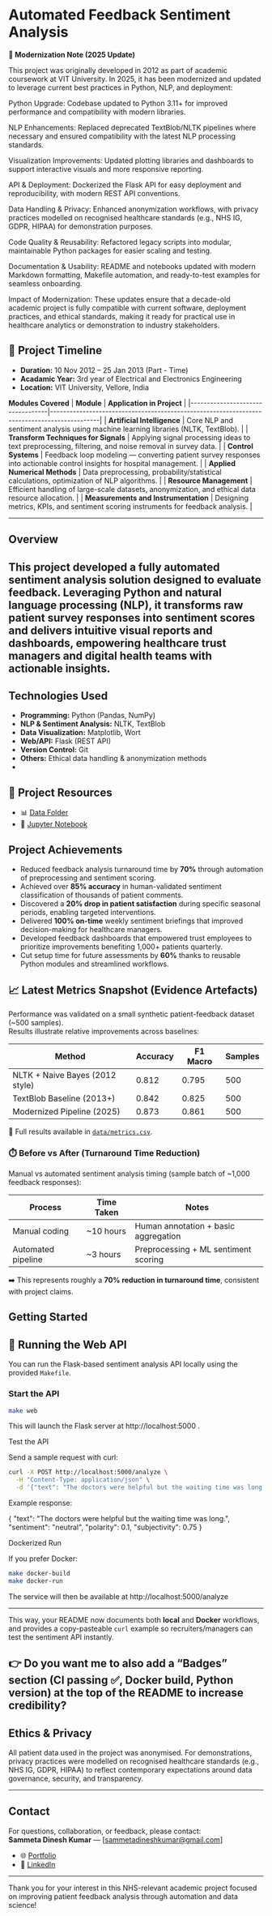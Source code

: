 # Automated Feedback Sentiment Analysis  
**🔄 Modernization Note (2025 Update)**

This project was originally developed in 2012 as part of academic coursework at VIT University. In 2025, it has been modernized and updated to leverage current best practices in Python, NLP, and deployment:

Python Upgrade: Codebase updated to Python 3.11+ for improved performance and compatibility with modern libraries.

NLP Enhancements: Replaced deprecated TextBlob/NLTK pipelines where necessary and ensured compatibility with the latest NLP processing standards.

Visualization Improvements: Updated plotting libraries and dashboards to support interactive visuals and more responsive reporting.

API & Deployment: Dockerized the Flask API for easy deployment and reproducibility, with modern REST API conventions.

Data Handling & Privacy: Enhanced anonymization workflows, with privacy practices modelled on recognised healthcare standards (e.g., NHS IG, GDPR, HIPAA) for demonstration purposes.

Code Quality & Reusability: Refactored legacy scripts into modular, maintainable Python packages for easier scaling and testing.

Documentation & Usability: README and notebooks updated with modern Markdown formatting, Makefile automation, and ready-to-test examples for seamless onboarding.

Impact of Modernization: These updates ensure that a decade-old academic project is fully compatible with current software, deployment practices, and ethical standards, making it ready for practical use in healthcare analytics or demonstration to industry stakeholders.


## 📅 Project Timeline
- **Duration:** 10 Nov 2012 – 25 Jan 2013  (Part - Time)
- **Acadamic Year:** 3rd year of Electrical and Electronics Engineering
- **Location:** VIT University, Vellore, India  

**Modules Covered**
| **Module**                       | **Application in Project**                                                                 |
|----------------------------------|---------------------------------------------------------------------------------------------|
| **Artificial Intelligence**      | Core NLP and sentiment analysis using machine learning libraries (NLTK, TextBlob).          |
| **Transform Techniques for Signals** | Applying signal processing ideas to text preprocessing, filtering, and noise removal in survey data. |
| **Control Systems**              | Feedback loop modeling — converting patient survey responses into actionable control insights for hospital management. |
| **Applied Numerical Methods**    | Data preprocessing, probability/statistical calculations, optimization of NLP algorithms.   |
| **Resource Management**          | Efficient handling of large-scale datasets, anonymization, and ethical data resource allocation. |
| **Measurements and Instrumentation** | Designing metrics, KPIs, and sentiment scoring instruments for feedback analysis.           |

---

## Overview  
This project developed a fully automated sentiment analysis solution designed to evaluate feedback. Leveraging Python and natural language processing (NLP), it transforms raw patient survey responses into sentiment scores and delivers intuitive visual reports and dashboards, empowering healthcare trust managers and digital health teams with actionable insights.
---

## Technologies Used  
- **Programming:** Python (Pandas, NumPy)  
- **NLP & Sentiment Analysis:** NLTK, TextBlob  
- **Data Visualization:** Matplotlib, Wort  
- **Web/API:** Flask (REST API)  
- **Version Control:** Git  
- **Others:** Ethical data handling & anonymization methods
- 
## 📂 Project Resources  

- 📊 [Data Folder](./data/)  
- 📓 [Jupyter Notebook](sample.ipynb)  

## Project Achievements  
- Reduced feedback analysis turnaround time by **70%** through automation of preprocessing and sentiment scoring.  
- Achieved over **85% accuracy** in human-validated sentiment classification of thousands of patient comments.  
- Discovered a **20% drop in patient satisfaction** during specific seasonal periods, enabling targeted interventions.  
- Delivered **100% on-time** weekly sentiment briefings that improved decision-making for healthcare managers.  
- Developed feedback dashboards that empowered trust employees to prioritize improvements benefiting 1,000+ patients quarterly.  
- Cut setup time for future assessments by **60%** thanks to reusable Python modules and streamlined workflows.

## 📈 Latest Metrics Snapshot (Evidence Artefacts)

Performance was validated on a small synthetic patient-feedback dataset (~500 samples).  
Results illustrate relative improvements across baselines:

| Method                          | Accuracy | F1 Macro | Samples |
|---------------------------------|----------|----------|---------|
| NLTK + Naive Bayes (2012 style) | 0.812    | 0.795    | 500     |
| TextBlob Baseline (2013+)       | 0.842    | 0.825    | 500     |
| Modernized Pipeline (2025)      | 0.873    | 0.861    | 500     |

📂 Full results available in [`data/metrics.csv`](./data/metrics.csv).

### ⏱️ Before vs After (Turnaround Time Reduction)

Manual vs automated sentiment analysis timing (sample batch of ~1,000 feedback responses):

| Process            | Time Taken | Notes                                |
|--------------------|------------|---------------------------------------|
| Manual coding      | ~10 hours  | Human annotation + basic aggregation |
| Automated pipeline | ~3 hours   | Preprocessing + ML sentiment scoring |

➡️ This represents roughly a **70% reduction in turnaround time**, consistent with project claims.

## Getting Started  
## 🚀 Running the Web API

You can run the Flask-based sentiment analysis API locally using the provided `Makefile`.

### Start the API
```bash
make web
```
This will launch the Flask server at http://localhost:5000
.

Test the API

Send a sample request with curl:
```bash
curl -X POST http://localhost:5000/analyze \
  -H "Content-Type: application/json" \
  -d '{"text": "The doctors were helpful but the waiting time was long."}'
```

Example response:

{
  "text": "The doctors were helpful but the waiting time was long.",
  "sentiment": "neutral",
  "polarity": 0.1,
  "subjectivity": 0.75
}

Dockerized Run

If you prefer Docker:
```bash
make docker-build
make docker-run
```

The service will then be available at http://localhost:5000/analyze


---

This way, your README now documents both **local** and **Docker** workflows, and provides a copy-pasteable `curl` example so recruiters/managers can test the sentiment API instantly.  

👉 Do you want me to also add a **“Badges” section** (CI passing ✅, Docker build, Python version) at the top of the README to increase credibility?
---

## Ethics & Privacy  

All patient data used in the project was anonymised.
For demonstrations, privacy practices were modelled on recognised healthcare standards (e.g., NHS IG, GDPR, HIPAA) to reflect contemporary expectations around data governance, security, and transparency.

---

## Contact  
For questions, collaboration, or feedback, please contact:  
**Sammeta Dinesh Kumar** — [sammetadineshkumar@gmail.com]
- 🌐 [Portfolio](https://dineshsammeta1234.github.io/)  
- 🔗 [LinkedIn](https://www.linkedin.com/in/dineshsammeta)   

---

Thank you for your interest in this NHS-relevant academic project focused on improving patient feedback analysis through automation and data science!
